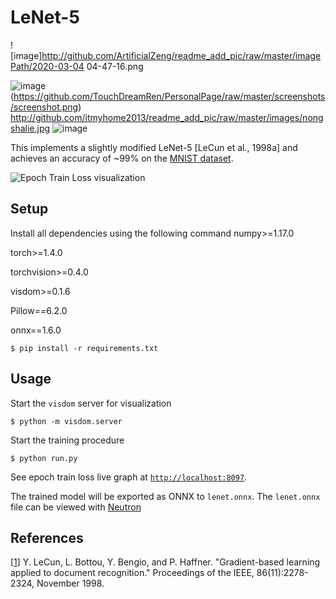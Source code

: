 # LeNet-5
![image]http://github.com/ArtificialZeng/readme_add_pic/raw/master/imagePath/2020-03-04 04-47-16.png

![image](https://github.com/ArtificialZeng/readme_add_pic/raw/master/imagePath/2020-03-04%2004-47-16.png)
(https://github.com/TouchDreamRen/PersonalPage/raw/master/screenshots/screenshot.png)
http://github.com/itmyhome2013/readme_add_pic/raw/master/images/nongshalie.jpg
![image](http://github.com/itmyhome2013/readme_add_pic/raw/master/images/nongshalie.jpg)

This implements a slightly modified LeNet-5 [LeCun et al., 1998a] and achieves an accuracy of ~99% on the [MNIST dataset](http://yann.lecun.com/exdb/mnist/).


![Epoch Train Loss visualization](https://i.imgur.com/h4h7CrF.gif)

## Setup

Install all dependencies using the following command
numpy>=1.17.0

torch>=1.4.0

torchvision>=0.4.0

visdom>=0.1.6

Pillow==6.2.0

onnx==1.6.0
```
$ pip install -r requirements.txt
```

## Usage

Start the `visdom` server for visualization

```
$ python -m visdom.server
```

Start the training procedure

```
$ python run.py
```

See epoch train loss live graph at [`http://localhost:8097`](http://localhost:8097).

The trained model will be exported as ONNX to `lenet.onnx`. The `lenet.onnx` file can be viewed with [Neutron](https://www.electronjs.org/apps/netron)

## References

[[1](http://yann.lecun.com/exdb/publis/pdf/lecun-98.pdf)] Y. LeCun, L. Bottou, Y. Bengio, and P. Haffner. "Gradient-based learning applied to document recognition." Proceedings of the IEEE, 86(11):2278-2324, November 1998.
